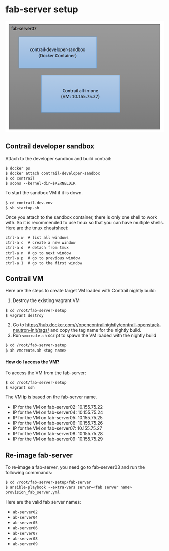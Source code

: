 fab-server setup
================
![fab-server](images/fab-server.png)

## Contrail developer sandbox
Attach to the developer sandbox and build contrail:
```
$ docker ps 
$ docker attach contrail-developer-sandbox
$ cd contrail
$ scons --kernel-dir=$KERNELDIR
```
To start the sandbox VM if it is down. 
```
$ cd contrail-dev-env
$ sh startup.sh
```
Once you attach to the sandbox container, there is only one shell to work with. So it is recommended to use tmux so that you can have multiple shells. Here are the tmux cheatsheet:
```
ctrl-a w  # list all windows
ctrl-a c  # create a new window
ctrl-a d  # detach from tmux
ctrl-a n  # go to next window
ctrl-a p  # go to previous window
ctrl-a 1  # go to the first window
```

## Contrail VM
Here are the steps to create target VM loaded with Contrail nightly build:
1. Destroy the existing vagrant VM
```
$ cd /root/fab-server-setup
$ vagrant destroy
```
2. Go to https://hub.docker.com/r/opencontrailnightly/contrail-openstack-neutron-init/tags/ and copy the tag name for the nightly build.
3. Run `vmcreate.sh` script to spawn the VM loaded with the nightly build
```
$ cd /root/fab-server-setup
$ sh vmcreate.sh <tag name>
```

#### How do I access the VM?
To access the VM from the fab-server:
```
$ cd /root/fab-server-setup
$ vagrant ssh
```
The VM ip is based on the fab-server name. 
- IP for the VM on fab-server02:  10.155.75.22
- IP for the VM on fab-server04:  10.155.75.24
- IP for the VM on fab-server05:  10.155.75.25
- IP for the VM on fab-server06:  10.155.75.26
- IP for the VM on fab-server07:  10.155.75.27
- IP for the VM on fab-server08:  10.155.75.28
- IP for the VM on fab-server09:  10.155.75.29

## Re-image fab-server
To re-image a fab-server, you need go to fab-server03 and run the following commnands:
```
$ cd /root/fab-server-setup/fab-server
$ ansible-playbook --extra-vars server=<fab server name> provision_fab_server.yml 
```
Here are the valid fab server names: 
- `ab-server02`
- `ab-server04`
- `ab-server05`
- `ab-server06`
- `ab-server07`
- `ab-server08`
- `ab-server09`
